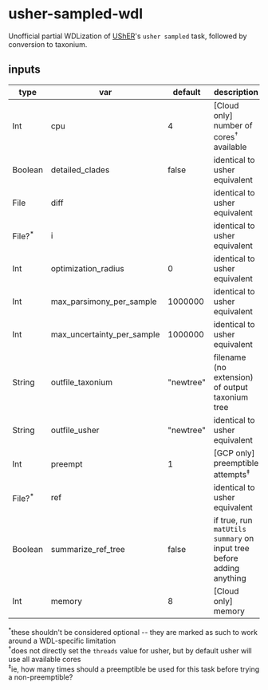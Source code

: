 # usher-sampled-wdl
 Unofficial partial WDLization of [UShER](https://www.nature.com/articles/s41588-021-00862-7)'s `usher sampled` task, followed by conversion to taxonium.
 
## inputs
| type    	| var                        	| default 	| description                                                           |
|---------	|----------------------------	|---------	|-----------------------------------------------------------------------|
| Int     	| cpu                        	| 4       	| [Cloud only] number of cores<sup>†</sup> available                    |
| Boolean 	| detailed_clades            	| false   	| identical to usher equivalent                                         |
| File    	| diff                       	|         	| identical to usher equivalent                                         |
| File?<sup>*</sup>   	| i                 |         	| identical to usher equivalent                                         |
| Int     	| optimization_radius        	| 0       	| identical to usher equivalent                                         |
| Int     	| max_parsimony_per_sample   	| 1000000 	| identical to usher equivalent                                         |
| Int     	| max_uncertainty_per_sample 	| 1000000 	| identical to usher equivalent                                         |
| String  	| outfile_taxonium           	| "newtree"	| filename (no extension) of output taxonium tree                       |
| String  	| outfile_usher              	| "newtree"	| identical to usher equivalent                                         |
| Int     	| preempt                    	| 1       	| [GCP only] preemptible attempts<sup>‡</sup>                           |
| File?<sup>*</sup>   	| ref               |         	| identical to usher equivalent                                         |
| Boolean 	| summarize_ref_tree         	| false   	| if true, run `matUtils summary` on input tree before adding anything  |
| Int     	| memory                     	| 8       	| [Cloud only] memory                                                   |

<sup>*</sup>these shouldn't be considered optional -- they are marked as such to work around a WDL-specific limitation  
<sup>†</sup>does not directly set the `threads` value for usher, but by default usher will use all available cores  
<sup>‡</sup>ie, how many times should a preemptible be used for this task before trying a non-preemptible?  
